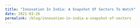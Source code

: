 ```yaml
---
title: "Innovation In India: A Snapshot Of Sectors To Watch"
date: 2021-03-26
permalink: /blog/innovation-in-india-a-snapshot-of-sectors
---
```


